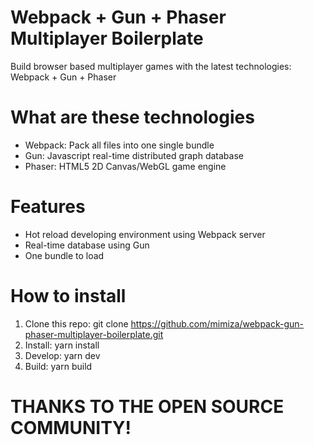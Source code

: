 # Webpack + Gun + Phaser Multiplayer Boilerplate
Build browser based multiplayer games with the latest technologies: Webpack + Gun + Phaser

# What are these technologies
- Webpack: Pack all files into one single bundle
- Gun: Javascript real-time distributed graph database
- Phaser: HTML5 2D Canvas/WebGL game engine

# Features
- Hot reload developing environment using Webpack server
- Real-time database using Gun
- One bundle to load

# How to install
1. Clone this repo: git clone https://github.com/mimiza/webpack-gun-phaser-multiplayer-boilerplate.git
2. Install: yarn install
3. Develop: yarn dev
4. Build: yarn build

# THANKS TO THE OPEN SOURCE COMMUNITY!
